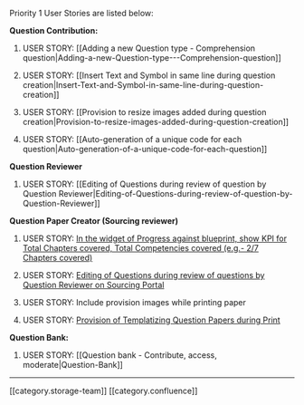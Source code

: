 Priority 1 User Stories are listed below:

 **Question Contribution:** 


1. USER STORY: [[Adding a new Question type - Comprehension question|Adding-a-new-Question-type---Comprehension-question]]


1. USER STORY: [[Insert Text and Symbol in same line during question creation|Insert-Text-and-Symbol-in-same-line-during-question-creation]]


1. USER STORY: [[Provision to resize images added during question creation|Provision-to-resize-images-added-during-question-creation]]


1. USER STORY: [[Auto-generation of a unique code for each question|Auto-generation-of-a-unique-code-for-each-question]]



 **Question Reviewer** 


1. USER STORY: [[Editing of Questions during review of question by Question Reviewer|Editing-of-Questions-during-review-of-question-by-Question-Reviewer]]



 **Question Paper Creator (Sourcing reviewer)** 


1. USER STORY: [In the widget of Progress against blueprint, show KPI for Total Chapters covered, Total Competencies covered (e.g.- 2/7 Chapters covered)](https://project-sunbird.atlassian.net/wiki/spaces/PRD/pages/2245427306/Progress+against+blueprint+show+KPI+for+Total+Chapters+covered+Total+Competencies+covered)


1. USER STORY: [Editing of Questions during review of questions by Question Reviewer on Sourcing Portal](https://project-sunbird.atlassian.net/wiki/spaces/PRD/pages/2245427283/Editing+of+Questions+during+review+of+question+by+Question+paper+creator+Sourcing+reviewer)


1. USER STORY: Include provision images while printing paper


1. USER STORY: [Provision of Templatizing Question Papers during Print](https://project-sunbird.atlassian.net/wiki/spaces/PRD/pages/2246246401/Provision+of+Templatizing+Question+Papers+during+Print)



 **Question Bank:** 


1. USER STORY: [[Question bank - Contribute, access, moderate|Question-Bank]]

    





*****

[[category.storage-team]] 
[[category.confluence]] 
